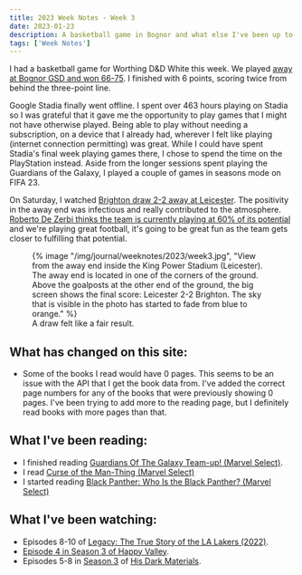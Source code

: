 ```yaml
---
title: 2023 Week Notes - Week 3
date: 2023-01-23
description: A basketball game in Bognor and what else I've been up to over the last seven days.
tags: ['Week Notes']
---
```


I had a basketball game for Worthing D&D White this week. We played [away at Bognor GSD and won 66-75](https://www.basketballsussex.co.uk/match/33593482.html). I finished with 6 points, scoring twice from behind the three-point line.

Google Stadia finally went offline. I spent over 463 hours playing on Stadia so I was grateful that it gave me the opportunity to play games that I might not have otherwise played. Being able to play without needing a subscription, on a device that I already had, wherever I felt like playing (internet connection permitting) was great. While I could have spent Stadia's final week playing games there, I chose to spend the time on the PlayStation instead. Aside from the longer sessions spent playing the Guardians of the Galaxy, I played a couple of games in seasons mode on FIFA 23.

On Saturday, I watched [Brighton draw 2-2 away at Leicester](https://www.brightonandhovealbion.com/news/3031868/its-fergie-time-as-evans-late-leveller-lifts-albion). The positivity in the away end was infectious and really contributed to the atmosphere. [Roberto De Zerbi thinks the team is currently playing at 60% of its potential](https://www.brightonandhovealbion.com/news/3029470/lallana-de-zerbi-believes-were-only-at-60/) and we're playing great football, it's going to be great fun as the team gets closer to fulfilling that potential.

  <figure>
    {% image "/img/journal/weeknotes/2023/week3.jpg", "View from the away end inside the King Power Stadium (Leicester). The away end is located in one of the corners of the ground. Above the goalposts at the other end of the ground, the big screen shows the final score: Leicester 2-2 Brighton. The sky that is visible in the photo has started to fade from blue to orange." %}
    <figcaption>A draw felt like a fair result.</figcaption>
  </figure>

## What has changed on this site:

- Some of the books I read would have 0 pages. This seems to be an issue with the API that I get the book data from. I've added the correct page numbers for any of the books that were previously showing 0 pages. I've been trying to add more to the reading page, but I definitely read books with more pages than that.

## What I've been reading:

- I finished reading [Guardians Of The Galaxy Team-up! (Marvel Select)](/reading/#currentlyReading).
- I read [Curse of the Man-Thing (Marvel Select)](/reading/9781804910269/)
- I started reading [Black Panther: Who Is the Black Panther? (Marvel Select)](/reading/#currentlyReading)

## What I've been watching:

- Episodes 8-10 of [Legacy: The True Story of the LA Lakers (2022)](https://www.themoviedb.org/tv/204554-legacy-the-true-story-of-the-la-lakers/season/1).
- [Episode 4 in Season 3 of Happy Valley](https://www.themoviedb.org/tv/61244-happy-valley/season/3/episode/4).
- Episodes 5-8 in [Season 3](https://www.themoviedb.org/tv/68507-his-dark-materials/season/3/) of [His Dark Materials](https://www.themoviedb.org/tv/68507-his-dark-materials).
